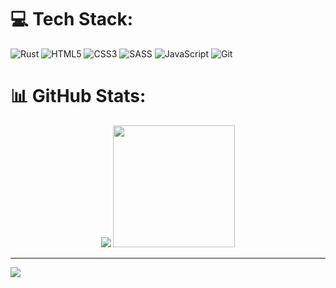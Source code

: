 # 💻 Tech Stack:
![Rust](https://img.shields.io/badge/rust-%23000000.svg?style=for-the-badge&logo=rust&logoColor=white) ![HTML5](https://img.shields.io/badge/html5-%23E34F26.svg?style=for-the-badge&logo=html5&logoColor=white) ![CSS3](https://img.shields.io/badge/css3-%231572B6.svg?style=for-the-badge&logo=css3&logoColor=white) ![SASS](https://img.shields.io/badge/SASS-hotpink.svg?style=for-the-badge&logo=SASS&logoColor=white) ![JavaScript](https://img.shields.io/badge/javascript-%23323330.svg?style=for-the-badge&logo=javascript&logoColor=%23F7DF1E) ![Git](https://img.shields.io/badge/git-%23F05033.svg?style=for-the-badge&logo=git&logoColor=white)

# 📊 GitHub Stats:

<div align="center">

<img src="https://github-readme-stats.vercel.app/api?username=IwantHAPPINESS&show_icons=true&theme=github_dark" />
<img src="https://github-readme-stats.vercel.app/api/top-langs/?username=IwantHAPPINESS&theme=github_dark&layout=compact" height="195" />

<!-- <img src="https://github-readme-stats.vercel.app/api/top-langs/?username=IwantHAPPINESS&exclude_repo=.config&theme=github_dark&layout=compact" height="195" /> -->

<!-- <img src="https://streak-stats.demolab.com?user=IwantHAPPINESS&theme=github-dark-blue&date_format=j%20M%5B%20Y%5D" align="middle" height="150" alt="contribution streak" /> -->

</div>

---

[![](https://visitcount.itsvg.in/api?id=IwantHAPPINESS&icon=0&color=0)](https://visitcount.itsvg.in)
